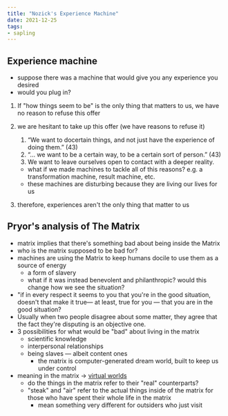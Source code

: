 ```yaml
---
title: "Nozick's Experience Machine"
date: 2021-12-25
tags:
- sapling
---
```


## Experience machine
-   suppose there was a machine that would give you any experience you desired
-   would you plug in?

1.  If "how things seem to be" is the only thing that matters to us, we have no reason to refuse this offer
2.  we are hesitant to take up this offer (we have reasons to refuse it)

	1.  “We want to docertain things, and not just have the experience of doing them.” (43)
	2.  “... we want to be a certain way, to be a certain sort of person.” (43)
	3.  We want to leave ourselves open to contact with a deeper reality.

	-   what if we made machines to tackle all of this reasons? e.g. a transformation machine, result machine, etc.
	-   these machines are disturbing because they are living our lives for us
3.  therefore, experiences aren't the only thing that matter to us

## Pryor's analysis of The Matrix
-   matrix implies that there's something bad about being inside the Matrix
-   who is the matrix supposed to be bad for?
-   machines are using the Matrix to keep humans docile to use them as a source of energy
    -   a form of slavery
    -   what if it was instead benevolent and philanthropic? would this change how we see the situation?
-   "if in every respect it seems to you that you're in the good situation, doesn't that make it true— at least, true for you — that you are in the good situation?
-   Usually when two people disagree about some matter, they agree that the fact they're disputing is an objective one.
-   3 possibilities for what would be "bad" about living in the matrix
    -   scientific knowledge
    -   interpersonal relationships
    -   being slaves — albeit content ones
        -   the matrix is computer-generated dream world, built to keep us under control
-   meaning in the matrix -> [virtual worlds](thoughts/virtual%20worlds.md)
    -   do the things in the matrix refer to their "real" counterparts?
    -   "steak" and "air" refer to the actual things inside of the matrix for those who have spent their whole life in the matrix
        -   mean something very different for outsiders who just visit